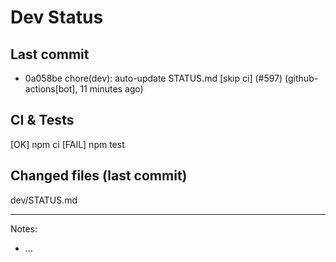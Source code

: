 # Dev Status

## Last commit
- 0a058be chore(dev): auto-update STATUS.md [skip ci] (#597) (github-actions[bot], 11 minutes ago)
## CI & Tests
[OK] npm ci
[FAIL] npm test

## Changed files (last commit)
dev/STATUS.md

---
Notes:
- ...
